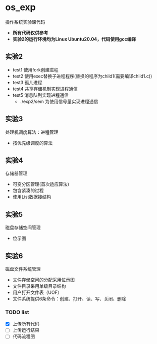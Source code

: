# os_exp

操作系统实验课代码

- **所有代码仅供参考**
- **实验2的运行环境均为Linux Ubuntu20.04，代码使用gcc编译**

## 实验2
- test1 使用fork创建进程
- test2 使用exec替换子进程程序(替换的程序为child1(需要编译child1.c))
- test3 孤儿进程
- test4 共享存储机制实现进程通信
- test5 消息队列实现进程通信
    - ./exp2/sem 为使用信号量实现进程通信

## 实验3
处理机调度算法：进程管理
- 按优先级调度的算法

## 实验4
存储器管理
- 可变分区管理(首次适应算法)
- 包含紧凑的过程
- 使用List数据接结构

## 实验5
磁盘存储空间管理
- 位示图

## 实验6
磁盘文件系统管理
- 文件存储空间的分配采用位示图
- 文件目录采用单级目录结构
- 用户打开文件表（UOF）
- 文件系统提供6条命令：创建、打开、读、写、关闭、删除

### TODO list
- [x] 上传所有代码
- [ ] 上传运行结果
- [ ] 代码流程图
